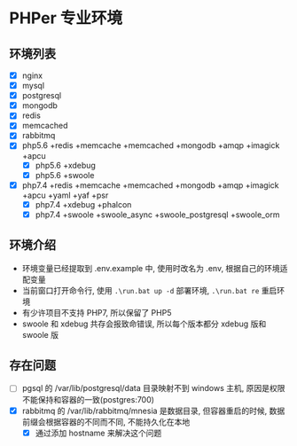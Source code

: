 # PHPer 专业环境

## 环境列表

- [x] nginx
- [x] mysql
- [x] postgresql
- [x] mongodb
- [x] redis
- [x] memcached
- [x] rabbitmq
- [x] php5.6 +redis +memcache +memcached +mongodb +amqp +imagick +apcu
    - [x] php5.6 +xdebug
    - [x] php5.6 +swoole
- [x] php7.4 +redis +memcache +memcached +mongodb +amqp +imagick +apcu +yaml +yaf +psr
    - [x] php7.4 +xdebug +phalcon
    - [x] php7.4 +swoole +swoole_async +swoole_postgresql +swoole_orm

## 环境介绍

- 环境变量已经提取到 .env.example 中, 使用时改名为 .env, 根据自己的环境适配变量
- 当前窗口打开命令行, 使用 `.\run.bat up -d` 部署环境, `.\run.bat re` 重启环境
- 有少许项目不支持 PHP7, 所以保留了 PHP5
- swoole 和 xdebug 共存会报致命错误, 所以每个版本都分 xdebug 版和 swoole 版

## 存在问题

- [ ] pgsql 的 /var/lib/postgresql/data 目录映射不到 windows 主机, 原因是权限不能保持和容器的一致(postgres:700)
- [x] rabbitmq 的 /var/lib/rabbitmq/mnesia 是数据目录, 但容器重启的时候, 数据前缀会根据容器的不同而不同, 不能持久化在本地
    - [x] 通过添加 hostname 来解决这个问题
